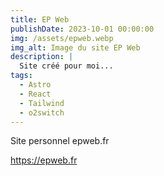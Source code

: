 ```yaml
---
title: EP Web
publishDate: 2023-10-01 00:00:00
img: /assets/epweb.webp
img_alt: Image du site EP Web
description: |
  Site créé pour moi...
tags:
  - Astro
  - React
  - Tailwind
  - o2switch
---
```


Site personnel epweb.fr

https://epweb.fr
